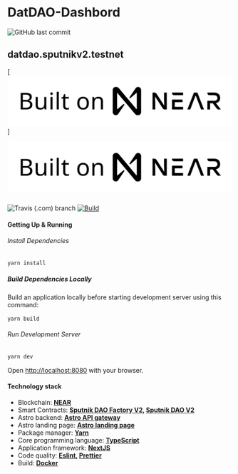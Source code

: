 # DatDAO-Dashbord

![GitHub last commit](https://img.shields.io/github/last-commit/modelomaker812/DatDAO-Dashboard?style=plastic)

## datdao.sputnikv2.testnet 

[![Built On NEAR](https://raw.githubusercontent.com/modelomaker812/DatDAO-Dashboard/master/assets/icons/built.svg)]

[![Built On NEAR](/assets/icons/built.svg "Built On NEAR")]()

### 
![Travis (.com) branch](https://img.shields.io/travis/com/modelomaker812/DatDAO-Dashboard/master?style=for-the-badge)
[![Build](https://github.com/modelomaker812/DatDAO-Dashboard/actions/workflows/build-deploy.yaml/badge.svg)](https://github.com/modelomaker812/DatDAO-Dashboard/actions/workflows/build-deploy.yaml)

#### Getting Up & Running

###### Install Dependencies

```bash
yarn install
```

##### Build Dependencies Locally

Build an application locally before starting development server using this command:

```
yarn build
```

###### Run Development Server

```bash
yarn dev
```

Open [http://localhost:8080](http://localhost:8080) with your browser.


#### Technology stack

- Blockchain: **[NEAR](https://near.org/)**
- Smart Contracts: **[Sputnik DAO Factory V2](https://github.com/near-daos/sputnik-dao-contract/tree/main/sputnikdao-factory2), [Sputnik DAO V2](https://github.com/near-daos/sputnik-dao-contract/tree/main/sputnikdao2)**
- Astro backend: **[Astro API gateway](https://github.com/near-daos/astro-api-gateway)**
- Astro landing page: **[Astro landing page](https://github.com/near-daos/astro-ui-landing)**
- Package manager: **[Yarn](https://yarnpkg.com/)**
- Core programming language: **[TypeScript](https://www.typescriptlang.org/)**
- Application framework: **[NextJS](https://nextjs.org/)**
- Code quality: **[Eslint](https://eslint.org/), [Prettier](https://prettier.io/)**
- Build: **[Docker](https://www.docker.com/)**

